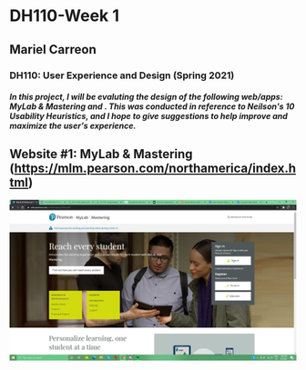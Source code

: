 # DH110-Week 1
## Mariel Carreon 
### DH110: User Experience and Design (Spring 2021)
##### In this project, I will be evaluting the design of the following web/apps: MyLab & Mastering and . This was conducted in reference to Neilson's 10 Usability Heuristics, and I hope to give suggestions to help improve and maximize the user's experience.




## Website #1: MyLab & Mastering (https://mlm.pearson.com/northamerica/index.html)
![MyLab Homepage](mylab-ss.png)





